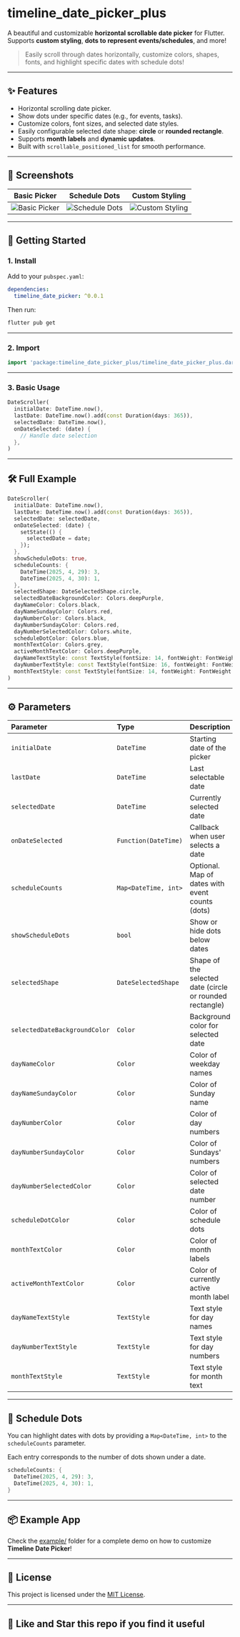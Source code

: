 # timeline_date_picker_plus

A beautiful and customizable **horizontal scrollable date picker** for Flutter.  
Supports **custom styling**, **dots to represent events/schedules**, and more!

> Easily scroll through dates horizontally, customize colors, shapes, fonts, and highlight specific dates with schedule dots!

---

## ✨ Features

- Horizontal scrolling date picker.
- Show dots under specific dates (e.g., for events, tasks).
- Customize colors, font sizes, and selected date styles.
- Easily configurable selected date shape: **circle** or **rounded rectangle**.
- Supports **month labels** and **dynamic updates**.
- Built with `scrollable_positioned_list` for smooth performance.

---

## 📸 Screenshots

| Basic Picker | Schedule Dots | Custom Styling |
|:------------:|:-------------:|:--------------:|
| ![Basic Picker](https://res.cloudinary.com/dc0tfxkph/image/upload/v1745869268/GitHub/Screenshot_1745867444.png) | ![Schedule Dots](https://res.cloudinary.com/dc0tfxkph/image/upload/v1745869268/GitHub/Screenshot_1745867389.png) | ![Custom Styling](https://res.cloudinary.com/dc0tfxkph/image/upload/v1745869268/GitHub/Screenshot_1745867426.png) |

---

## 🚀 Getting Started

### 1. Install

Add to your `pubspec.yaml`:

```yaml
dependencies:
  timeline_date_picker: ^0.0.1
```

Then run:

```bash
flutter pub get
```

---

### 2. Import

```dart
import 'package:timeline_date_picker_plus/timeline_date_picker_plus.dart';
```

---

### 3. Basic Usage

```dart
DateScroller(
  initialDate: DateTime.now(),
  lastDate: DateTime.now().add(const Duration(days: 365)),
  selectedDate: DateTime.now(),
  onDateSelected: (date) {
    // Handle date selection
  },
)
```

---

## 🛠 Full Example

```dart
DateScroller(
  initialDate: DateTime.now(),
  lastDate: DateTime.now().add(const Duration(days: 365)),
  selectedDate: selectedDate,
  onDateSelected: (date) {
    setState(() {
      selectedDate = date;
    });
  },
  showScheduleDots: true,
  scheduleCounts: {
    DateTime(2025, 4, 29): 3,
    DateTime(2025, 4, 30): 1,
  },
  selectedShape: DateSelectedShape.circle,
  selectedDateBackgroundColor: Colors.deepPurple,
  dayNameColor: Colors.black,
  dayNameSundayColor: Colors.red,
  dayNumberColor: Colors.black,
  dayNumberSundayColor: Colors.red,
  dayNumberSelectedColor: Colors.white,
  scheduleDotColor: Colors.blue,
  monthTextColor: Colors.grey,
  activeMonthTextColor: Colors.deepPurple,
  dayNameTextStyle: const TextStyle(fontSize: 14, fontWeight: FontWeight.w500),
  dayNumberTextStyle: const TextStyle(fontSize: 16, fontWeight: FontWeight.bold),
  monthTextStyle: const TextStyle(fontSize: 14, fontWeight: FontWeight.w500),
)
```

---

## ⚙️ Parameters

| Parameter | Type | Description |
| :--- | :--- | :--- |
| `initialDate` | `DateTime` | Starting date of the picker |
| `lastDate` | `DateTime` | Last selectable date |
| `selectedDate` | `DateTime` | Currently selected date |
| `onDateSelected` | `Function(DateTime)` | Callback when user selects a date |
| `scheduleCounts` | `Map<DateTime, int>` | Optional. Map of dates with event counts (dots) |
| `showScheduleDots` | `bool` | Show or hide dots below dates |
| `selectedShape` | `DateSelectedShape` | Shape of the selected date (circle or rounded rectangle) |
| `selectedDateBackgroundColor` | `Color` | Background color for selected date |
| `dayNameColor` | `Color` | Color of weekday names |
| `dayNameSundayColor` | `Color` | Color of Sunday name |
| `dayNumberColor` | `Color` | Color of day numbers |
| `dayNumberSundayColor` | `Color` | Color of Sundays' numbers |
| `dayNumberSelectedColor` | `Color` | Color of selected date number |
| `scheduleDotColor` | `Color` | Color of schedule dots |
| `monthTextColor` | `Color` | Color of month labels |
| `activeMonthTextColor` | `Color` | Color of currently active month label |
| `dayNameTextStyle` | `TextStyle` | Text style for day names |
| `dayNumberTextStyle` | `TextStyle` | Text style for day numbers |
| `monthTextStyle` | `TextStyle` | Text style for month text |

---

## 📅 Schedule Dots

You can highlight dates with dots by providing a `Map<DateTime, int>` to the `scheduleCounts` parameter.

Each entry corresponds to the number of dots shown under a date.

```dart
scheduleCounts: {
  DateTime(2025, 4, 29): 3,
  DateTime(2025, 4, 30): 1,
}
```

---

## 📦 Example App

Check the [example/](example/) folder for a complete demo on how to customize **Timeline Date Picker**!

---

## 📄 License

This project is licensed under the [MIT License](LICENSE).

---

## 🌟 Like and Star this repo if you find it useful
